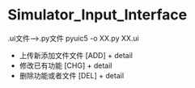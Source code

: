 # Simulator_Input_Interface

.ui文件——>.py文件
pyuic5 -o XX.py XX.ui

- 上传新添加文件文件 [ADD] + detail 
- 修改已有功能 [CHG] + detail 
- 删除功能或者文件 [DEL] + detail